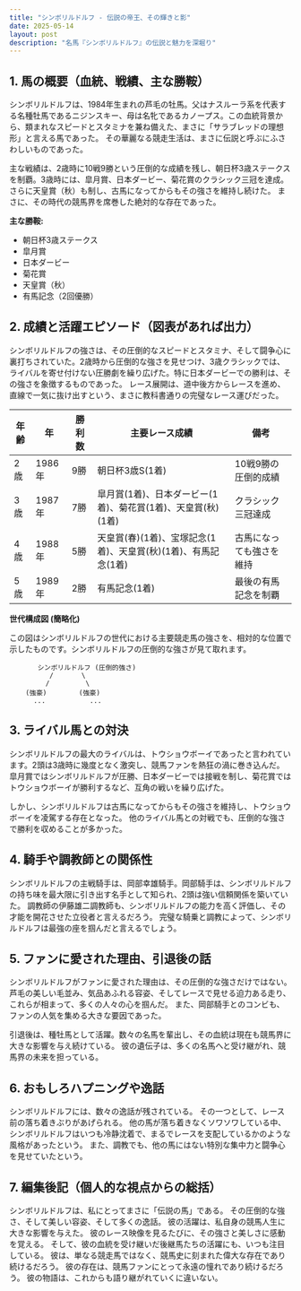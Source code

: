 ```yaml
---
title: "シンボリルドルフ - 伝説の帝王、その輝きと影"
date: 2025-05-14
layout: post
description: "名馬『シンボリルドルフ』の伝説と魅力を深堀り"
---
```


## 1. 馬の概要（血統、戦績、主な勝鞍）

シンボリルドルフは、1984年生まれの芦毛の牡馬。父はナスルーラ系を代表する名種牡馬であるニジンスキー、母は名牝であるカノープス。この血統背景から、類まれなスピードとスタミナを兼ね備えた、まさに「サラブレッドの理想形」と言える馬であった。  その華麗なる競走生活は、まさに伝説と呼ぶにふさわしいものであった。

主な戦績は、2歳時に10戦9勝という圧倒的な成績を残し、朝日杯3歳ステークスを制覇。3歳時には、皐月賞、日本ダービー、菊花賞のクラシック三冠を達成。さらに天皇賞（秋）も制し、古馬になってからもその強さを維持し続けた。  まさに、その時代の競馬界を席巻した絶対的な存在であった。

**主な勝鞍:**

* 朝日杯3歳ステークス
* 皐月賞
* 日本ダービー
* 菊花賞
* 天皇賞（秋）
* 有馬記念（2回優勝）


## 2. 成績と活躍エピソード（図表があれば出力）


シンボリルドルフの強さは、その圧倒的なスピードとスタミナ、そして闘争心に裏打ちされていた。2歳時から圧倒的な強さを見せつけ、3歳クラシックでは、ライバルを寄せ付けない圧勝劇を繰り広げた。特に日本ダービーでの勝利は、その強さを象徴するものであった。  レース展開は、道中後方からレースを進め、直線で一気に抜け出すという、まさに教科書通りの完璧なレース運びだった。

| 年齢 | 年 | 勝利数 | 主要レース成績 | 備考 |
|---|---|---|---|---|
| 2歳 | 1986年 | 9勝 | 朝日杯3歳S(1着) | 10戦9勝の圧倒的成績 |
| 3歳 | 1987年 | 7勝 | 皐月賞(1着)、日本ダービー(1着)、菊花賞(1着)、天皇賞(秋)(1着) | クラシック三冠達成 |
| 4歳 | 1988年 | 5勝 | 天皇賞(春)(1着)、宝塚記念(1着)、天皇賞(秋)(1着)、有馬記念(1着) | 古馬になっても強さを維持 |
| 5歳 | 1989年 | 2勝 | 有馬記念(1着) |  最後の有馬記念を制覇 |


**世代構成図 (簡略化)**

この図はシンボリルドルフの世代における主要競走馬の強さを、相対的な位置で示したものです。シンボリルドルフの圧倒的な強さが見て取れます。

```
       シンボリルドルフ (圧倒的強さ)
          /       \
         /         \
    (強豪)        (強豪)
      ...           ...
```


## 3. ライバル馬との対決

シンボリルドルフの最大のライバルは、トウショウボーイであったと言われています。2頭は3歳時に幾度となく激突し、競馬ファンを熱狂の渦に巻き込んだ。皐月賞ではシンボリルドルフが圧勝、日本ダービーでは接戦を制し、菊花賞ではトウショウボーイが勝利するなど、互角の戦いを繰り広げた。

しかし、シンボリルドルフは古馬になってからもその強さを維持し、トウショウボーイを凌駕する存在となった。  他のライバル馬との対戦でも、圧倒的な強さで勝利を収めることが多かった。


## 4. 騎手や調教師との関係性

シンボリルドルフの主戦騎手は、岡部幸雄騎手。岡部騎手は、シンボリルドルフの持ち味を最大限に引き出す名手として知られ、2頭は強い信頼関係を築いていた。  調教師の伊藤雄二調教師も、シンボリルドルフの能力を高く評価し、その才能を開花させた立役者と言えるだろう。  完璧な騎乗と調教によって、シンボリルドルフは最強の座を掴んだと言えるでしょう。


## 5. ファンに愛された理由、引退後の話

シンボリルドルフがファンに愛された理由は、その圧倒的な強さだけではない。  芦毛の美しい毛並み、気品あふれる容姿、そしてレースで見せる迫力ある走り、これらが相まって、多くの人々の心を掴んだ。  また、岡部騎手とのコンビも、ファンの人気を集める大きな要因であった。

引退後は、種牡馬として活躍。数々の名馬を輩出し、その血統は現在も競馬界に大きな影響を与え続けている。  彼の遺伝子は、多くの名馬へと受け継がれ、競馬界の未来を担っている。


## 6. おもしろハプニングや逸話

シンボリルドルフには、数々の逸話が残されている。  その一つとして、レース前の落ち着きぶりがあげられる。  他の馬が落ち着きなくソワソワしている中、シンボリルドルフはいつも冷静沈着で、まるでレースを支配しているかのような風格があったという。  また、調教でも、他の馬にはない特別な集中力と闘争心を見せていたという。


## 7. 編集後記（個人的な視点からの総括）

シンボリルドルフは、私にとってまさに「伝説の馬」である。  その圧倒的な強さ、そして美しい容姿、そして多くの逸話。  彼の活躍は、私自身の競馬人生に大きな影響を与えた。  彼のレース映像を見るたびに、その強さと美しさに感動を覚える。  そして、彼の血統を受け継いだ後継馬たちの活躍にも、いつも注目している。  彼は、単なる競走馬ではなく、競馬史に刻まれた偉大な存在であり続けるだろう。  彼の存在は、競馬ファンにとって永遠の憧れであり続けるだろう。  彼の物語は、これからも語り継がれていくに違いない。
